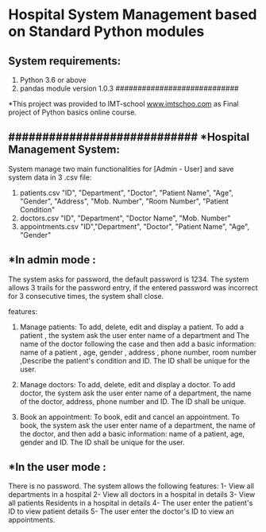 # Hospital System Management based on Standard Python modules
System requirements:
--
1. Python 3.6 or above
2. pandas module version 1.0.3
############################

*This project was provided to IMT-school www.imtschoo.com as Final project of Python basics online course.

############################
*Hospital Management System:
--
System manage two main functionalities for [Admin - User] and save system data in 3 .csv file:
1.  patients.csv
"ID", "Department", "Doctor", "Patient Name", "Age", "Gender", "Address", "Mob. Number", "Room Number", "Patient Condition"
2.  doctors.csv
"ID", "Department", "Doctor Name", "Mob. Number"
3.  appointments.csv
"ID","Department", "Doctor", "Patient Name", "Age", "Gender"

*In admin mode :
--
The system asks for password, the default password is 1234. The system allows 3 trails for the password entry, if the entered password was incorrect for 3 consecutive times, the system shall close. 

features:
1. Manage patients: To add, delete, edit and display a patient.
To add a patient , the system ask the user enter name of a department and The name of the doctor following the case and then
add a basic information: name of a patient , age, gender , address , phone number, room number ,Describe the patient's condition and ID. The ID shall be unique for the user.

2. Manage doctors: To add, delete, edit and display a doctor. To add doctor, the system ask the user enter name of a department, the name of the doctor, address, phone number and ID. The ID shall be unique.

3. Book an appointment: To book, edit and cancel an appointment. To book, the system ask the user enter name of a department, the name of the doctor, and then add a basic information: name of a patient, age, gender and ID. The ID shall be unique for the user.

*In the user mode :
--
There is no password. The system allows the following features:
1- View all departments in a hospital
2- View all doctors in a hospital in details
3- View all patients Residents in a hospital in details
4- The user enter the patient's ID to view patient details
5- The user enter the doctor's ID to view an appointments.
